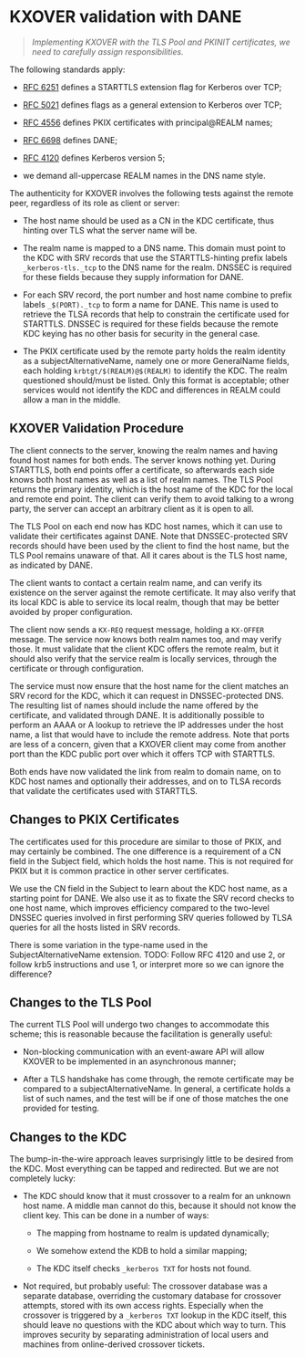 KXOVER validation with DANE
===========================

>   *Implementing KXOVER with the TLS Pool and PKINIT certificates, we need to
>   carefully assign responsibilities.*

The following standards apply:

-   [RFC 6251](https://tools.ietf.org/html/rfc6251) defines a STARTTLS extension
    flag for Kerberos over TCP;

-   [RFC 5021](https://tools.ietf.org/html/rfc5021) defines flags as a general
    extension to Kerberos over TCP;

-   [RFC 4556](https://tools.ietf.org/html/rfc4556) defines PKIX certificates
    with principal\@REALM names;

-   [RFC 6698](https://tools.ietf.org/html/rfc6698) defines DANE;

-   [RFC 4120](https://tools.ietf.org/html/rfc4120) defines Kerberos version 5;

-   we demand all-uppercase REALM names in the DNS name style.

The authenticity for KXOVER involves the following tests against the remote
peer, regardless of its role as client or server:

-   The host name should be used as a CN in the KDC certificate, thus hinting
    over TLS what the server name will be.

-   The realm name is mapped to a DNS name.  This domain must point to the KDC
    with SRV records that use the STARTTLS-hinting prefix labels
    `_kerberos-tls._tcp` to the DNS name for the realm.  DNSSEC is required for
    these fields because they supply information for DANE.

-   For each SRV record, the port number and host name combine to prefix labels
    `_$(PORT)._tcp` to form a name for DANE.  This name is used to retrieve the
    TLSA records that help to constrain the certificate used for STARTTLS.
    DNSSEC is required for these fields because the remote KDC keying has no
    other basis for security in the general case.

-   The PKIX certificate used by the remote party holds the realm identity as a
    subjectAlternativeName, namely one or more GeneralName fields, each holding
    `krbtgt/$(REALM)@$(REALM)` to identify the KDC.  The realm questioned
    should/must be listed.  Only this format is acceptable; other services would
    not identify the KDC and differences in REALM could allow a man in the
    middle.

KXOVER Validation Procedure
---------------------------

The client connects to the server, knowing the realm names and having found host
names for both ends.  The server knows nothing yet.  During STARTTLS, both end
points offer a certificate, so afterwards each side knows both host names as
well as a list of realm names.  The TLS Pool returns the primary identity, which
is the host name of the KDC for the local and remote end point.  The client can
verify them to avoid talking to a wrong party, the server can accept an
arbitrary client as it is open to all.

The TLS Pool on each end now has KDC host names, which it can use to validate
their certificates against DANE.  Note that DNSSEC-protected SRV records should
have been used by the client to find the host name, but the TLS Pool remains
unaware of that.  All it cares about is the TLS host name, as indicated by DANE.

The client wants to contact a certain realm name, and can verify its existence
on the server against the remote certificate.  It may also verify that its local
KDC is able to service its local realm, though that may be better avoided by
proper configuration.

The client now sends a `KX-REQ` request message, holding a `KX-OFFER` message.
The service now knows both realm names too, and may verify those.  It must
validate that the client KDC offers the remote realm, but it should also verify
that the service realm is locally services, through the certificate or through
configuration.

The service must now ensure that the host name for the client matches an SRV
record for the KDC, which it can request in DNSSEC-protected DNS.  The resulting
list of names should include the name offered by the certificate, and validated
through DANE.  It is additionally possible to perform an AAAA or A lookup to
retrieve the IP addresses under the host name, a list that would have to include
the remote address.  Note that ports are less of a concern, given that a KXOVER
client may come from another port than the KDC public port over which it offers
TCP with STARTTLS.

Both ends have now validated the link from realm to domain name, on to KDC host
names and optionally their addresses, and on to TLSA records that validate the
certificates used with STARTTLS.

Changes to PKIX Certificates
----------------------------

The certificates used for this procedure are similar to those of PKIX, and may
certainly be combined.  The one difference is a requirement of a CN field in the
Subject field, which holds the host name.  This is not required for PKIX but it
is common practice in other server certificates.

We use the CN field in the Subject to learn about the KDC host name, as a
starting point for DANE.  We also use it as to fixate the SRV record checks to
one host name, which improves efficiency compared to the two-level DNSSEC
queries involved in first performing SRV queries followed by TLSA queries for
all the hosts listed in SRV records.

There is some variation in the type-name used in the SubjectAlternativeName
extension.  TODO: Follow RFC 4120 and use 2, or follow krb5 instructions and use
1, or interpret more so we can ignore the difference?

Changes to the TLS Pool
-----------------------

The current TLS Pool will undergo two changes to accommodate this scheme; this
is reasonable because the facilitation is generally useful:

-   Non-blocking communication with an event-aware API will allow KXOVER to be
    implemented in an asynchronous manner;

-   After a TLS handshake has come through, the remote certificate may be
    compared to a subjectAlternativeName.  In general, a certificate holds a
    list of such names, and the test will be if one of those matches the one
    provided for testing.

Changes to the KDC
------------------

The bump-in-the-wire approach leaves surprisingly little to be desired from the
KDC.  Most everything can be tapped and redirected.  But we are not completely
lucky:

-   The KDC should know that it must crossover to a realm for an unknown host
    name.  A middle man cannot do this, because it should not know the client
    key.  This can be done in a number of ways:

    -   The mapping from hostname to realm is updated dynamically;

    -   We somehow extend the KDB to hold a similar mapping;

    -   The KDC itself checks `_kerberos TXT` for hosts not found.

-   Not required, but probably useful: The crossover database was a separate
    database, overriding the customary database for crossover attempts, stored
    with its own access rights.  Especially when the crossover is triggered by a
    `_kerberos TXT` lookup in the KDC itself, this should leave no questions
    with the KDC about which way to turn.  This improves security by separating
    administration of local users and machines from online-derived crossover
    tickets.
